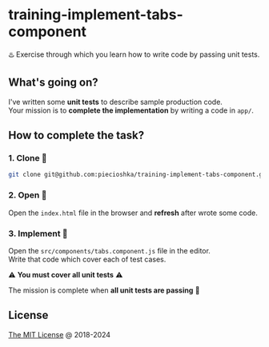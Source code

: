 # training-implement-tabs-component

♨️ Exercise through which you learn how to write code by passing unit tests.

## What's going on?

I've written some __unit tests__ to describe sample production code.<br/>
Your mission is to **complete the implementation** by writing a code in `app/`.

## How to complete the task?

### 1. **Clone** :busts_in_silhouette:

```bash
git clone git@github.com:piecioshka/training-implement-tabs-component.git
```

### 2. **Open** :hammer:

Open the `index.html` file in the browser and __refresh__ after wrote some code.

### 3. **Implement** :construction:

Open the `src/components/tabs.component.js` file in the editor.<br/>
Write that code which cover each of test cases.

:warning: **You must cover all unit tests** :warning:

The mission is complete when **all unit tests are passing** :tada:

## License

[The MIT License](https://piecioshka.mit-license.org) @ 2018-2024

